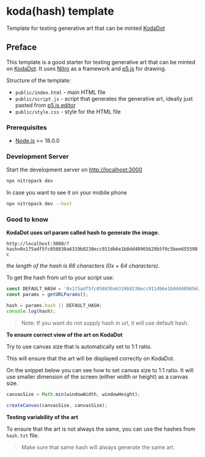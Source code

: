 # koda(hash) template

Template for testing generative art that can be minted [KodaDot](https://kodadot.xyz/)

## Preface

This template is a good starter for testing generative art that can be minted on [KodaDot](https://kodadot.xyz/). It uses [Nitro](https://nitro.unjs.io/) as a framework and [p5.js](https://p5js.org/) for drawing.

Structure of the template:
- `public/index.html` - main HTML file
- `public/script.js` - script that generates the generative art, ideally just pasted from [p5.js editor](https://editor.p5js.org/) 
- `public/style.css` - style for the HTML file

### Prerequisites

- [Node.js](https://nodejs.org/en/) >= 18.0.0

### Development Server

Start the development server on <http://localhost:3000>

```bash
npx nitropack dev
```

In case you want to see it on your mobile phone

```bash
npx nitropack dev --host
```

### Good to know

**KodaDot uses url param called hash to generate the image.**

`http://localhost:3000/?hash=0x175adf5fc058830a6319b8238ecc911db6e1b8dd40965629b5f0c5bee655598c` 

*the length of the hash is 66 characters (0x + 64 characters).*

To get the hash from url to your script use:

```js
const DEFAULT_HASH = '0x175adf5fc058830a6319b8238ecc911db6e1b8dd40965629b5f0c5bee655598c'
const params = getURLParams();

hash = params.hash || DEFAULT_HASH;
console.log(hash);
```

> Note: If you want do not supply hash in url, it will use default hash.

**To ensure correct view of the art on KodaDot**

Try to use canvas size that is automatically set to 1:1 ratio. 

This will ensure that the art will be displayed correctly on KodaDot.

On the snippet below you can see how to set canvas size to 1:1 ratio.
It will use smaller dimension of the screen (either width or height) as a canvas size.

```js
canvasSize = Math.min(windowWidth, windowHeight);

createCanvas(canvasSize, canvasSize);
```

**Testing variability of the art**

To ensure that the art is not always the same, you can use the hashes from `hash.txt` file.

> Make sure that same hash will always generate the same art.

